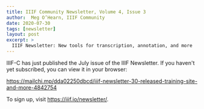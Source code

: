 ```yaml
---
title: IIIF Community Newsletter, Volume 4, Issue 3
author:  Meg O’Hearn, IIIF Community
date: 2020-07-30
tags: [newsletter]
layout: post
excerpt: >
  IIIF Newsletter: New tools for transcription, annotation, and more
---
```


IIIF-C has just published the July issue of the IIIF Newsletter. If you haven't yet subscribed, you can view it in your browser:

<https://mailchi.mp/dda02250dbcd/iiif-newsletter-30-released-training-site-and-more-4842754>

To sign up, visit <https://iiif.io/newsletter/>.
